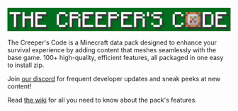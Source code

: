 <p align="center">
  <img src="https://github.com/CreeperMagnet/the-creepers-code/blob/master/other/header.png?raw=true">
</p>

The Creeper's Code is a Minecraft data pack designed to enhance your survival experience by adding content that meshes seamlessly with the base game. 100+ high-quality, efficient features, all packaged in one easy to install zip.

Join [our discord](https://discord.gg/the-creeper-s-code-505786074413662239) for frequent developer updates and sneak peeks at new content!

Read [the wiki](https://github.com/CreeperMagnet/the-creepers-code/wiki) for all you need to know about the pack's features.
